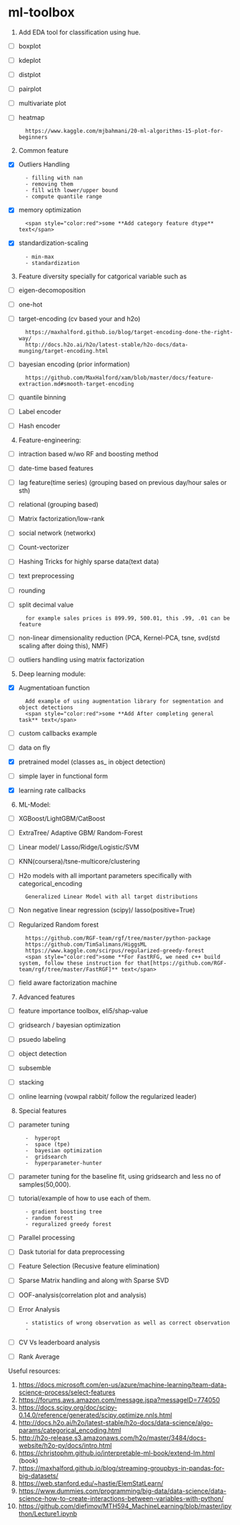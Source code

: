 # ml-toolbox

1. Add EDA tool for classification using hue.
- [ ] boxplot
- [ ] kdeplot
- [ ] distplot
- [ ] pairplot
- [ ] multivariate plot
- [ ] heatmap
		
		https://www.kaggle.com/mjbahmani/20-ml-algorithms-15-plot-for-beginners

2. Common feature
- [x] Outliers Handling
        
        - filling with nan
        - removing them
        - fill with lower/upper bound 
        - compute quantile range
- [x] memory optimization
    	
    	<span style="color:red">some **Add category feature dtype** text</span>
- [x] standardization-scaling
    	
    	- min-max
    	- standardization
  
  
    
3. Feature diversity specially for catgorical variable such as 
- [ ] eigen-decomoposition
- [ ] one-hot
- [ ] target-encoding (cv based your and h2o)
        
        https://maxhalford.github.io/blog/target-encoding-done-the-right-way/
        http://docs.h2o.ai/h2o/latest-stable/h2o-docs/data-munging/target-encoding.html
- [ ] bayesian encoding (prior information) 
		
		https://github.com/MaxHalford/xam/blob/master/docs/feature-extraction.md#smooth-target-encoding
- [ ] quantile binning
- [ ] Label encoder
- [ ] Hash encoder

4. Feature-engineering:
- [ ] intraction based w/wo RF and boosting method
- [ ] date-time based features
- [ ] lag feature(time series) (grouping based on previous day/hour sales or sth)
- [ ] relational (grouping based)
- [ ] Matrix factorization/low-rank
- [ ] social network (networkx)
- [ ] Count-vectorizer
- [ ] Hashing Tricks for highly sparse data(text data)
- [ ] text preprocessing
- [ ] rounding 
- [ ] split decimal value 

		for example sales prices is 899.99, 500.01, this .99, .01 can be feature
- [ ] non-linear dimensionality reduction (PCA, Kernel-PCA, tsne, svd(std scaling after doing this), NMF)
- [ ] outliers handling using matrix factorization




5. Deep learning module:
- [x] Augmentatioan function

		Add example of using augmentation library for segmentation and object detections
		<span style="color:red">some **Add After completing general task** text</span>
- [ ] custom callbacks example
- [ ] data on fly 
- [x] pretrained model (classes as_ in object detection)
- [ ] simple layer in functional form
- [x] learning rate callbacks


 


6. ML-Model:
- [ ] XGBoost/LightGBM/CatBoost
- [ ] ExtraTree/ Adaptive GBM/ Random-Forest
- [ ] Linear model/ Lasso/Ridge/Logistic/SVM
- [ ] KNN(coursera)/tsne-multicore/clustering
- [ ] H2o models with all important parameters specifically with categorical_encoding
		
		Generalized Linear Model with all target distributions
- [ ] Non negative linear regression (scipy)/ lasso(positive=True)
- [ ] Regularized Random forest
		
		https://github.com/RGF-team/rgf/tree/master/python-package
		https://github.com/TimSalimans/HiggsML
		https://www.kaggle.com/scirpus/regularized-greedy-forest
		<span style="color:red">some **For FastRFG, we need c++ build system, follow these instruction for that[https://github.com/RGF-team/rgf/tree/master/FastRGF]** text</span>
- [ ] field aware factorization machine


7. Advanced features
- [ ] feature importance toolbox, eli5/shap-value
- [ ] gridsearch / bayesian optimization
- [ ] psuedo labeling
- [ ] object detection
- [ ] subsemble
- [ ] stacking
- [ ] online learning (vowpal rabbit/ follow the regularized leader)

  

8. Special features
- [ ] parameter tuning

		-  hyperopt
		-  space (tpe)
		-  bayesian optimization
		-  gridsearch
		-  hyperparameter-hunter
- [ ] parameter tuning for the baseline fit, using gridsearch and less no of samples(50,000).
- [ ] tutorial/example of how to use each of them.
    	
    	- gradient boosting tree
    	- random forest
    	- reguralized greedy forest
- [ ] Parallel processing
- [ ] Dask tutorial for data preprocessing
- [ ] Feature Selection (Recusive feature elimination)
- [ ] Sparse Matrix handling and along with Sparse SVD
- [ ] OOF-analysis(correlation plot and analysis)
- [ ] Error Analysis
    	
    	- statistics of wrong observation as well as correct observation
    	- 
- [ ] CV Vs leaderboard analysis
- [ ] Rank Average




Useful resources:
1. https://docs.microsoft.com/en-us/azure/machine-learning/team-data-science-process/select-features
2. https://forums.aws.amazon.com/message.jspa?messageID=774050
3. https://docs.scipy.org/doc/scipy-0.14.0/reference/generated/scipy.optimize.nnls.html
4. http://docs.h2o.ai/h2o/latest-stable/h2o-docs/data-science/algo-params/categorical_encoding.html
5. http://h2o-release.s3.amazonaws.com/h2o/master/3484/docs-website/h2o-py/docs/intro.html
6. https://christophm.github.io/interpretable-ml-book/extend-lm.html (book)
7. https://maxhalford.github.io/blog/streaming-groupbys-in-pandas-for-big-datasets/
8. https://web.stanford.edu/~hastie/ElemStatLearn/
9. https://www.dummies.com/programming/big-data/data-science/data-science-how-to-create-interactions-between-variables-with-python/
10. https://github.com/diefimov/MTH594_MachineLearning/blob/master/ipython/Lecture1.ipynb




